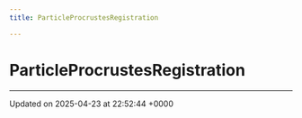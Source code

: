 ```yaml
---
title: ParticleProcrustesRegistration

---
```


# ParticleProcrustesRegistration





-------------------------------

Updated on 2025-04-23 at 22:52:44 +0000